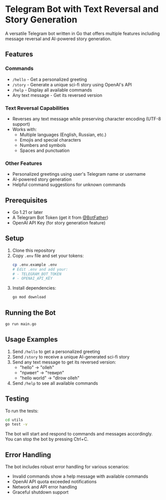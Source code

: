# Telegram Bot with Text Reversal and Story Generation

A versatile Telegram bot written in Go that offers multiple features including message reversal and AI-powered story generation.

## Features

### Commands
- `/hello` - Get a personalized greeting
- `/story` - Generate a unique sci-fi story using OpenAI's API
- `/help` - Display all available commands
- Any text message - Get its reversed version

### Text Reversal Capabilities
- Reverses any text message while preserving character encoding (UTF-8 support)
- Works with:
  - Multiple languages (English, Russian, etc.)
  - Emojis and special characters
  - Numbers and symbols
  - Spaces and punctuation

### Other Features
- Personalized greetings using user's Telegram name or username
- AI-powered story generation
- Helpful command suggestions for unknown commands

## Prerequisites

- Go 1.21 or later
- A Telegram Bot Token (get it from [@BotFather](https://t.me/botfather))
- OpenAI API Key (for story generation feature)

## Setup

1. Clone this repository
2. Copy `.env` file and set your tokens:
   ```bash
   cp .env.example .env
   # Edit .env and add your:
   # - TELEGRAM_BOT_TOKEN
   # - OPENAI_API_KEY
   ```
3. Install dependencies:
   ```bash
   go mod download
   ```

## Running the Bot

```bash
go run main.go
```

## Usage Examples

1. Send `/hello` to get a personalized greeting
2. Send `/story` to receive a unique AI-generated sci-fi story
3. Send any text message to get its reversed version:
   - "hello" → "olleh"
   - "привет" → "тевирп"
   - "hello world" → "dlrow olleh"
4. Send `/help` to see all available commands

## Testing

To run the tests:
```bash
cd utils
go test -v
```

The bot will start and respond to commands and messages accordingly. You can stop the bot by pressing Ctrl+C.

## Error Handling

The bot includes robust error handling for various scenarios:
- Invalid commands show a help message with available commands
- OpenAI API quota exceeded notifications
- Network and API error handling
- Graceful shutdown support